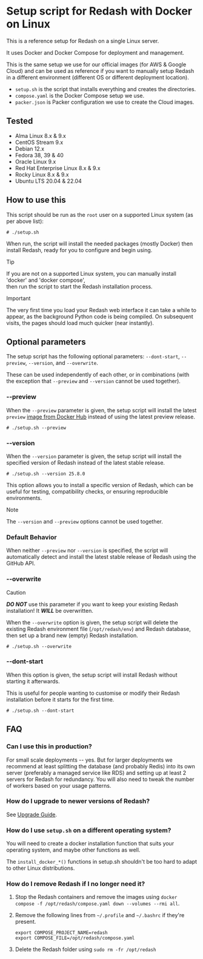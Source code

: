 # Setup script for Redash with Docker on Linux

This is a reference setup for Redash on a single Linux server.

It uses Docker and Docker Compose for deployment and management.

This is the same setup we use for our official images (for AWS & Google Cloud) and can be used as reference if you want
to manually setup Redash in a different environment (different OS or different deployment location).

- `setup.sh` is the script that installs everything and creates the directories.
- `compose.yaml` is the Docker Compose setup we use.
- `packer.json` is Packer configuration we use to create the Cloud images.

## Tested

- Alma Linux 8.x & 9.x
- CentOS Stream 9.x
- Debian 12.x
- Fedora 38, 39 & 40
- Oracle Linux 9.x
- Red Hat Enterprise Linux 8.x & 9.x
- Rocky Linux 8.x & 9.x
- Ubuntu LTS 20.04 & 22.04

## How to use this

This script should be run as the `root` user on a supported Linux system (as per above list):

```
# ./setup.sh
```

When run, the script will install the needed packages (mostly Docker) then install Redash, ready for you to configure
and begin using.

> [!TIP]
> If you are not on a supported Linux system, you can manually install 'docker' and 'docker compose',  
> then run the script to start the Redash installation process.

> [!IMPORTANT]
> The very first time you load your Redash web interface it can take a while to appear, as the background Python code
> is being compiled.  On subsequent visits, the pages should load much quicker (near instantly).

## Optional parameters

The setup script has the following optional parameters: `--dont-start`, `--preview`, `--version`, and `--overwrite`.

These can be used independently of each other, or in combinations (with the exception that `--preview` and `--version` cannot be used together).

### --preview

When the `--preview` parameter is given, the setup script will install the latest `preview` 
[image from Docker Hub](https://hub.docker.com/r/redash/redash/tags) instead of using the latest preview release.

```
# ./setup.sh --preview
```

### --version

When the `--version` parameter is given, the setup script will install the specified version of Redash instead of the latest stable release.

```
# ./setup.sh --version 25.8.0
```

This option allows you to install a specific version of Redash, which can be useful for testing, compatibility checks, or ensuring reproducible environments.

> [!NOTE]
> The `--version` and `--preview` options cannot be used together.

### Default Behavior

When neither `--preview` nor `--version` is specified, the script will automatically detect and install the latest stable release of Redash using the GitHub API.

### --overwrite

> [!CAUTION]
> ***DO NOT*** use this parameter if you want to keep your existing Redash installation!  It ***WILL*** be overwritten.

When the `--overwrite` option is given, the setup script will delete the existing Redash environment file
(`/opt/redash/env`) and Redash database, then set up a brand new (empty) Redash installation.

```
# ./setup.sh --overwrite
```

### --dont-start

When this option is given, the setup script will install Redash without starting it afterwards.

This is useful for people wanting to customise or modify their Redash installation before it starts for the first time.

```
# ./setup.sh --dont-start
```

## FAQ

### Can I use this in production?

For small scale deployments -- yes. But for larger deployments we recommend at least splitting the database (and
probably Redis) into its own server (preferably a managed service like RDS) and setting up at least 2 servers for
Redash for redundancy. You will also need to tweak the number of workers based on your usage patterns.

### How do I upgrade to newer versions of Redash?

See [Upgrade Guide](https://redash.io/help/open-source/admin-guide/how-to-upgrade).

### How do I use `setup.sh` on a different operating system?

You will need to create a docker installation function that suits your operating system, and maybe other functions as
well.

The `install_docker_*()` functions in setup.sh shouldn't be too hard to adapt to other Linux distributions.

### How do I remove Redash if I no longer need it?

1. Stop the Redash containers and remove the images using `docker compose -f /opt/redash/compose.yaml down --volumes --rmi all`.
2. Remove the following lines from `~/.profile` and `~/.bashrc` if they're present.

   ```
   export COMPOSE_PROJECT_NAME=redash
   export COMPOSE_FILE=/opt/redash/compose.yaml
   ```

3. Delete the Redash folder using `sudo rm -fr /opt/redash`
